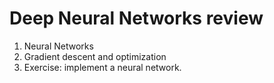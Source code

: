 # Deep Neural Networks review
    
1. Neural Networks
1. Gradient descent and optimization
1. Exercise: implement a neural network.
